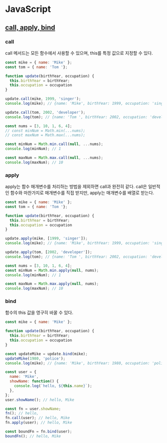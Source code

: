 # JavaScript
## [call, apply, bind](./call-apply-bind.js)
### call
call 메서드는 모든 함수에서 사용할 수 있으며, this를 특정 값으로 지정할 수 있다.
```js
const mike = { name: 'Mike' };
const tom = { name: 'Tom '};

function update(birthYear, occupation) {
  this.birthYear = birthYear;
  this.occupation = occupation
}

update.call(mike, 1999, 'singer');
console.log(mike); // {name: 'Mike', birthYear: 1999, occupation: 'singer'}

update.call(tom, 2002, 'developer');
console.log(tom); // {name: 'Tom ', birthYear: 2002, occupation: 'developer'}
```
```js
const nums = [3, 10, 1, 6, 4];
// const minNum = Math.min(...nums);
// const maxNum = Math.max(...nums);

const minNum = Math.min.call(null, ...nums);
console.log(minNum); // 1

const maxNum = Math.max.call(null, ...nums);
console.log(maxNum); // 10
```

### apply
apply는 함수 매개변수를 처리하는 방법을 제외하면 call과 완전히 같다. call은 일반적인 함수와 마찬가지로 매개변수를 직접 받지만, apply는 매개변수를 배열로 받는다.
```js
const mike = { name: 'Mike' };
const tom = { name: 'Tom '};

function update(birthYear, occupation) {
  this.birthYear = birthYear;
  this.occupation = occupation
}

update.apply(mike, [1999, 'singer']);
console.log(mike); // {name: 'Mike', birthYear: 1999, occupation: 'singer'}

update.apply(tom, [2002, 'developer']);
console.log(tom); // {name: 'Tom ', birthYear: 2002, occupation: 'developer'}
```
```js
const nums = [3, 10, 1, 6, 4];
const minNum = Math.min.apply(null, nums);
console.log(minNum); // 1

const maxNum = Math.max.apply(null, nums);
console.log(maxNum); // 10
```

### bind
함수의 this 값을 영구히 바꿀 수 있다.
```js
const mike = { name: 'Mike' };

function update(birthYear, occupation) {
  this.birthYear = birthYear;
  this.occupation = occupation
}

const updateMike = update.bind(mike);
updateMike(1980, 'police');
console.log(mike); // {name: 'Mike', birthYear: 1980, occupation: 'police'}
```
```js
const user = {
  name: 'Mike',
  showName: function() {
    console.log(`hello, ${this.name}`);
  },
};
user.showName(); // hello, Mike

const fn = user.showName;
fn(); // hello,
fn.call(user); // hello, Mike
fn.apply(user); // hello, Mike

const boundFn = fn.bind(user);
boundFn(); // hello, Mike
```

